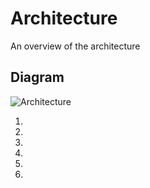 # Architecture

An overview of the architecture

## Diagram

![Architecture](https://)

1. 

2. 

3. 

4. 

5. 

6. 
